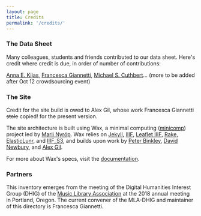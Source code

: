 ```yaml
---
layout: page
title: Credits
permalink: '/credits/'
---
```


### The Data Sheet

Many colleagues, students and friends contributed to our data sheet. Here's credit where credit is due, in order of number of contributions:

[Anna E. Kijas](https://twitter.com/anna_kijas), [Francesca Giannetti](https://twitter.com/jo_frankie), [Michael S. Cuthbert](https://twitter.com/mscuthbert)... (more to be added after Oct 12 crowdsourcing event)


### The Site

Credit for the site build is owed to Alex Gil, whose work Francesca Giannetti ~~stole~~ copied! for the present version. 

The site architecture is built using Wax, a minimal computing ([minicomp](https://github.com/minicomp)) project led by [Marii Nyröp](http://marii.info/). Wax relies on [Jekyll](https://jekyllrb.com), [IIIF](http://iiif.io), [Leaflet IIIF](https://github.com/mejackreed/Leaflet-IIIF), [Rake](https://ruby.github.io/rake/), [ElasticLunr](http://elasticlunr.com/), and [IIIF_S3](https://github.com/cmoa/iiif_s3), and builds upon work by [Peter Binkley](https://github.com/pbinkley), [David Newbury](https://github.com/workergnome), and [Alex Gil](https://github.com/elotroalex).

For more about Wax's specs, visit the [documentation](https://minicomp.github.io/wiki/#/contributors?id=top).

### Partners

This inventory emerges from the meeting of the Digital Humanities Interest Group (DHIG) of the [Music Library Association](https://www.musiclibraryassoc.org/) at the 2018 annual meeting in Portland, Oregon. The current convener of the MLA-DHIG and maintainer of this directory is Francesca Giannetti. 







